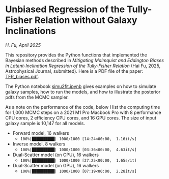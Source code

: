 # Unbiased Regression of the Tully-Fisher Relation without Galaxy Inclinations 

*H. Fu, April 2025*

This repository provides the Python functions that implemented the Bayesian methods described in *Mitigating Malmquist and Eddington Biases in Latent-Inclination Regression of the Tully-Fisher Relation* (Hai Fu, 2025, Astrophysical Journal, submitted). Here is a PDF file of the paper: [TFR_biases.pdf](TFR_biases.pdf). 

The Python notebook [simu2fit.ipynb](simu2fit.ipynb) gives examples on how to simulate galaxy samples, how to run the models, and how to illustrate the posterior pdfs from the MCMC sampler. 

As a note on the performance of the code, below I list the computing time for 1,000 MCMC steps on a 2021 M1 Pro Macbook Pro with 8 performance CPU cores, 2 efficiency CPU cores, and 16 GPU cores. The size of input galaxy sample is 10,147 for all models.

- Forward model, 16 walkers
    - `100%|██████████| 1000/1000 [14:24<00:00,  1.16it/s]`
- Inverse model, 8 walkers
    - `100%|██████████| 1000/1000 [03:36<00:00,  4.63it/s]`
- Dual-Scatter model (on CPU), 16 walkers
    - `100%|██████████| 1000/1000 [27:25<00:00,  1.65s/it]`
- Dual-Scatter model (on GPU), 16 walkers
    - `100%|██████████| 1000/1000 [07:19<00:00,  2.28it/s]`